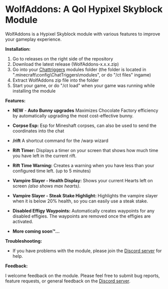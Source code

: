 # WolfAddons: A Qol Hypixel Skyblock Module

WolfAddons is a Hypixel Skyblock module with various features to improve your gameplay experience.

**Installation:**

1.  Go to releases on the right side of the repository
2.  Download the latest release (WolfAddons-x.x.x.zip)
3.  Go into your [Chattriggers](https://www.chattriggers.com/) modules folder (the folder is located in ".minecraft\config\ChatTriggers\modules", or do "/ct files" ingame)
4.  Extract WolfAddons zip file into the folder
5.  Start your game, or do "/ct load" when your game was running while installing the module

**Features:**

-   **NEW** - **Auto Bunny upgrades** Maximizes Chocolate Factory efficiency by automatically upgrading the most cost-effective bunny.
-   **Corpse Esp:** Esp for Mineshaft corpses, can also be used to send the coordinates into the chat

-   **/rift** A shortcut command for the /warp wizard
-   **Rift Timer:** Displays a timer on your screen that shows how much time you have left in the current rift.
-   **Rift Time Warning:** Creates a warning when you have less than your configured time left. (up to 5 minutes)
-   **Vampire Slayer - Health Display:** Shows your current Hearts left on screen _(also shows max hearts)_.
-   **Vampire Slayer - Steak Stake Highlight:** Highlights the vampire slayer when it is below 20% health, so you can easily use a steak stake.
-   **Disabled Effigy Waypoints:** Automatically creates waypoints for any disabled effigies. The waypoints are removed once the effigies are activated.
-   **More coming soon™...**

**Troubleshooting:**

-   If you have problems with the module, please join the [Discord server](https://discord.gg/GuBsgv7Cmy) for help.

**Feedback:**

I welcome feedback on the module. Please feel free to submit bug reports, feature requests, or general feedback on the [Discord server](https://discord.gg/GuBsgv7Cmy).
